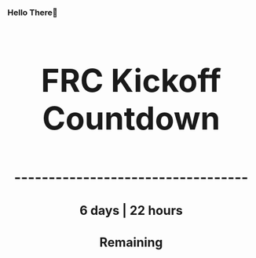 ### Hello There👋

<!---START-TIMER--->
<h3 align='center' style='font-size: 64px;'>FRC Kickoff Countdown</h3>
<h3 align='center' style='font-size: 30px;'>----------------------------------</h3>
<h3 align='center' style='font-size: 25px;'>6 days | 22 hours</h3>
<h3 align='center' style='font-size: 25px;'>Remaining</h3>
<!---END-TIMER--->
